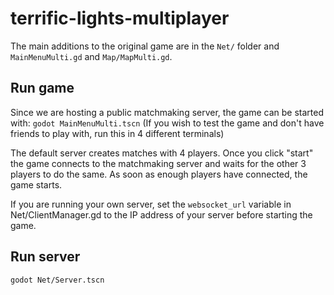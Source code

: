 # terrific-lights-multiplayer

The main additions to the original game are in the `Net/` folder and `MainMenuMulti.gd` and `Map/MapMulti.gd`.

## Run game
Since we are hosting a public matchmaking server, the game can be started with:
`godot MainMenuMulti.tscn`
(If you wish to test the game and don't have friends to play with, run this in 4 different terminals)

The default server creates matches with 4 players.
Once you click "start" the game connects to the matchmaking server and waits for the other 3 players to do the same.
As soon as enough players have connected, the game starts.

If you are running your own server, set the `websocket_url` variable in Net/ClientManager.gd to the IP address of your server before starting the game.

## Run server
`godot Net/Server.tscn`
